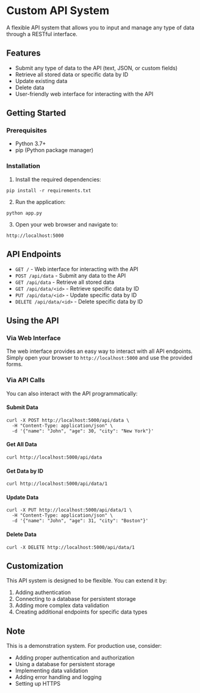# Custom API System

A flexible API system that allows you to input and manage any type of data through a RESTful interface.

## Features

- Submit any type of data to the API (text, JSON, or custom fields)
- Retrieve all stored data or specific data by ID
- Update existing data
- Delete data
- User-friendly web interface for interacting with the API

## Getting Started

### Prerequisites

- Python 3.7+
- pip (Python package manager)

### Installation

1. Install the required dependencies:

```
pip install -r requirements.txt
```

2. Run the application:

```
python app.py
```

3. Open your web browser and navigate to:

```
http://localhost:5000
```

## API Endpoints

- `GET /` - Web interface for interacting with the API
- `POST /api/data` - Submit any data to the API
- `GET /api/data` - Retrieve all stored data
- `GET /api/data/<id>` - Retrieve specific data by ID
- `PUT /api/data/<id>` - Update specific data by ID
- `DELETE /api/data/<id>` - Delete specific data by ID

## Using the API

### Via Web Interface

The web interface provides an easy way to interact with all API endpoints. Simply open your browser to `http://localhost:5000` and use the provided forms.

### Via API Calls

You can also interact with the API programmatically:

#### Submit Data

```
curl -X POST http://localhost:5000/api/data \
  -H "Content-Type: application/json" \
  -d '{"name": "John", "age": 30, "city": "New York"}'
```

#### Get All Data

```
curl http://localhost:5000/api/data
```

#### Get Data by ID

```
curl http://localhost:5000/api/data/1
```

#### Update Data

```
curl -X PUT http://localhost:5000/api/data/1 \
  -H "Content-Type: application/json" \
  -d '{"name": "John", "age": 31, "city": "Boston"}'
```

#### Delete Data

```
curl -X DELETE http://localhost:5000/api/data/1
```

## Customization

This API system is designed to be flexible. You can extend it by:

1. Adding authentication
2. Connecting to a database for persistent storage
3. Adding more complex data validation
4. Creating additional endpoints for specific data types

## Note

This is a demonstration system. For production use, consider:
- Adding proper authentication and authorization
- Using a database for persistent storage
- Implementing data validation
- Adding error handling and logging
- Setting up HTTPS
